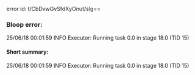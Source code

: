 error id: t/CbDvwGvSfdXyOnut/slg==
### Bloop error:

25/06/18 00:01:59 INFO Executor: Running task 0.0 in stage 18.0 (TID 15)
#### Short summary: 

25/06/18 00:01:59 INFO Executor: Running task 0.0 in stage 18.0 (TID 15)